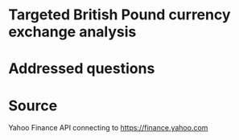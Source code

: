 # Targeted British Pound currency exchange analysis 



# Addressed questions

# Source
Yahoo Finance API connecting to https://finance.yahoo.com
